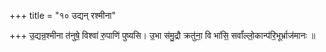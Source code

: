+++
title = "१० उद्यन् रश्मीना"

+++
उ॒द्यन्र॒श्मीना त॑नुषे॒ विश्वा॑ रु॒पाणि॑ पुष्यसि। उ॒भा स॑मु॒द्रौ क्रतु॑ना॒ वि भा॑सि॒ सर्वां॑ल्लो॒कान्प॑रि॒भूर्भ्राज॑मानः ॥